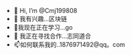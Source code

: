 - 👋 Hi, I’m @Cmj199808
- 👀 我有兴趣...区块链
- 🌱我现在正在学习...go
- 💞️ 我正在寻找合作...志同道合
- 📫如何联系我的..1876971492@qq。com

<!---
Cmj199808/Cmj199808 is a ✨ special ✨ repository because its `README.md` (this file) appears on your GitHub profile.
You can click the Preview link to take a look at your changes.
--->
